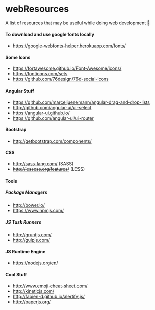 # webResources
A list of resources that may be useful while doing web development
:raised_hands:

#### To download and use google fonts locally
* https://google-webfonts-helper.herokuapp.com/fonts/

#### Some Icons
* https://fortawesome.github.io/Font-Awesome/icons/
* https://fonticons.com/sets
* https://github.com/76design/76d-social-icons

#### Angular Stuff
* https://github.com/marceljuenemann/angular-drag-and-drop-lists
* http://github.com/angular-ui/ui-select
* https://angular-ui.github.io/
* https://github.com/angular-ui/ui-router

#### Bootstrap
* http://getbootstrap.com/components/

#### CSS
* http://sass-lang.com/  (SASS)
* ~~http://lesscss.org/features/~~  (LESS)

#### Tools
##### Package Managers
* http://bower.io/
* https://www.npmjs.com/

##### JS Task Runners
* http://gruntjs.com/
* http://gulpjs.com/

#### JS Runtime Engine
* https://nodejs.org/en/

#### Cool Stuff
* http://www.emoji-cheat-sheet.com/
* http://kineticjs.com/
* http://fabien-d.github.io/alertify.js/
* http://paperjs.org/


